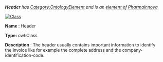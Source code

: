 ___Header__ 
 has
 [Category:OntologyElement](../../Category/OntologyElement "Category:OntologyElement") 
 and is an
 [element of](../../Property/ElementOf "Property:ElementOf") 
[PharmaInnova](../../Submissions/PharmaInnova "Submissions:PharmaInnova")_




  





[![Class](../../images/thumb/2/27/Class.gif/45px-Class.gif)](../../Image/Class.gif "Class")


__Name__ 
 : Header
 



__Type:__ 
 owl:Class
 



__Description__ 
 : The header usually contains important information to identify the invoice like for example the complete address and the company-identification-code.